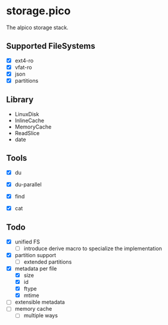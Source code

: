 # storage.pico
The alpico storage stack.


## Supported FileSystems
- [x] ext4-ro
- [x] vfat-ro
- [x] json
- [x] partitions

## Library
- LinuxDisk
- InlineCache
- MemoryCache
- ReadSlice
- date

## Tools
- [x] du
- [x] du-parallel
- [x] find
- [x] cat


## Todo
- [x] unified FS
  - [ ] introduce derive macro to specialize the implementation
- [x] partition support
  - [ ] extended partitions
- [x] metadata per file
  - [x] size
  - [x] id
  - [x] ftype
  - [x] mtime
- [ ] extensible metadata
- [ ] memory cache
  - [ ] multiple ways
